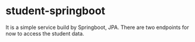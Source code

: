 # student-springboot
It is a simple service build by Springboot, JPA. There are two endpoints for now to access the student data. 

